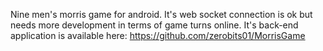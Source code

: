 Nine men's morris game for android.
It's web socket connection is ok but needs more development in terms of game turns online.
It's back-end application is available here: 
https://github.com/zerobits01/MorrisGame
